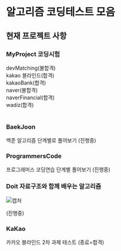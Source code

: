 # 알고리즘 코딩테스트 모음
<h2> 현재 프로젝트 사항 </h2>
<h3> MyProject 코딩시험 </h3>
devMatching(불합격)<br>
kakao 블라인드(합격)<br>
kakaoBank(합격)<br>
naver(불합격)<br>
naverFinancial(합격)<br>
wadiz(합격)<br>
<br>

<h3> BaekJoon </h3>
백준 알고리즘 단계별로 풀어보기 (진행중)
<br>

<h3> ProgrammersCode </h3>
프로그래머스 코딩연습 단계별 풀어보기 (진행중)
<br>

<h3> Doit 자료구조와 함께 배우는 알고리즘 </h3>

![캡처](https://user-images.githubusercontent.com/51102922/140730586-71e838b9-c346-4383-926f-9d99ddae9c76.PNG)

(진행중)
<br>

<h3> KaKao </h3>
카카오 블라인드 2차 과제 테스트 (종료=합격)
<br>

